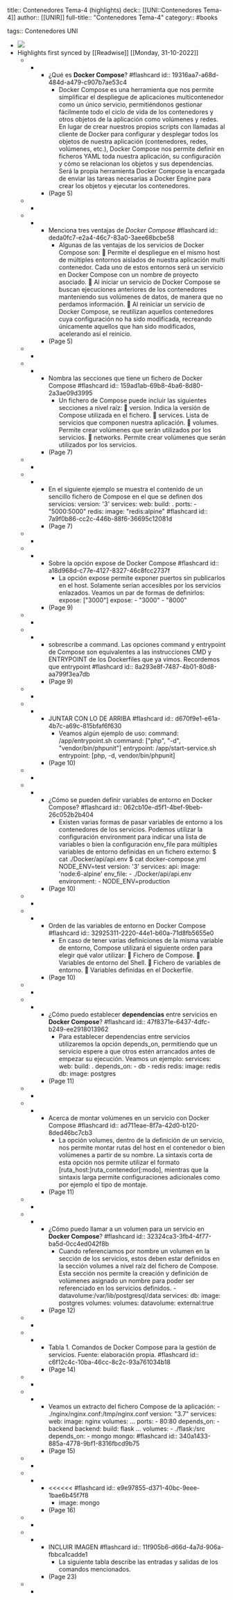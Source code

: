 title:: Contenedores Tema-4 (highlights)
deck:: [[UNI::Contenedores Tema-4]]
author:: [[UNIR]]
full-title:: "Contenedores Tema-4"
category:: #books

tags:: Contenedores UNI

- ![](https://readwise-assets.s3.amazonaws.com/media/uploaded_book_covers/profile_22942/b65ef07b-020f-4fec-8edf-b02e6b2c6ae7.jpg)
- Highlights first synced by [[Readwise]] [[Monday, 31-10-2022]]
	- -
		- ¿Qué es **Docker Compose**? #flashcard
		  id:: 19316aa7-a68d-484d-a479-c907b7ae53c4
			- Docker Compose es una herramienta que nos permite simplificar el despliegue de aplicaciones  multicontenedor  como  un  único  servicio,  permitiéndonos  gestionar fácilmente todo el ciclo de vida de los contenedores y otros objetos de la aplicación como volúmenes y redes. En  lugar  de  crear  nuestros  propios  scripts  con  llamadas  al  cliente  de  Docker  para configurar y desplegar todos los objetos de nuestra aplicación (contenedores, redes, volúmenes,  etc.),  Docker  Compose  nos  permite  definir  en  ficheros  YAML  toda nuestra  aplicación,  su  configuración  y  cómo  se  relacionan  los  objetos  y  sus dependencias. Será la propia herramienta Docker Compose la encargada de enviar las  tareas  necesarias  a  Docker  Engine  para  crear  los  objetos  y  ejecutar  los contenedores.
		- (Page 5)
	- -
	- -
		- Menciona tres ventajas de *Docker Compose* #flashcard
		  id:: deda0fc7-e2a4-46c7-83a0-3aee68bcbe58
			- Algunas de las ventajas de los servicios de Docker Compose son:   Permite el despliegue en el mismo host de múltiples entornos aislados de nuestra aplicación  multi  contenedor.  Cada  uno  de  estos  entornos  será  un  servicio  en Docker Compose con un nombre de proyecto asociado.   Al iniciar un servicio de Docker Compose se buscan ejecuciones anteriores de los contenedores manteniendo sus volúmenes de datos, de manera que no perdamos información.   Al reiniciar un servicio de Docker Compose, se reutilizan aquellos contenedores cuya  configuración  no  ha  sido  modificada,  recreando  únicamente  aquellos  que han sido modificados, acelerando así el reinicio.
		- (Page 5)
	- -
	- -
		- Nombra las secciones que tiene un fichero de Docker Compose #flashcard
		  id:: 159ad1ab-69b8-4ba6-8d80-2a3ae09d3995
			- Un fichero de Compose puede incluir las siguientes secciones a nivel raíz:   version. Indica la versión de Compose utilizada en el fichero.   services. Lista de servicios que componen nuestra aplicación.   volumes. Permite crear volúmenes que serán utilizados por los servicios.   networks. Permite crear volúmenes que serán utilizados por los servicios.
		- (Page 7)
	- -
	- -
		- En el siguiente ejemplo se muestra el contenido de un sencillo fichero de Compose en el que se definen dos servicios: version: '3' services: web: build: . ports: - "5000:5000" redis: image: "redis:alpine" #flashcard
		  id:: 7a9f0b86-cc2c-446b-88f6-36695c12081d
		- (Page 7)
	- -
	- -
		- Sobre la opción expose de Docker Compose #flashcard
		  id:: a18d968d-c77e-4127-8327-46c8fcc2737f
			- La  opción  expose  permite  exponer  puertos  sin  publicarlos  en  el  host.  Solamente serían accesibles por los servicios enlazados. Veamos un par de formas de definirlos: expose: ["3000"] expose: - "3000" - "8000"
		- (Page 9)
	- -
	- -
		- sobrescribe a command. Las opciones command y entrypoint de Compose son equivalentes a las instrucciones CMD  y  ENTRYPOINT  de  los  Dockerfiles  que  ya  vimos.  Recordemos  que  entrypoint #flashcard
		  id:: 8a293e8f-7487-4b01-80d8-aa799f3ea7db
		- (Page 9)
	- -
	- -
		- JUNTAR CON LO DE ARRIBA #flashcard
		  id:: d670f9e1-e61a-4b7c-a69c-815bfaf6f630
			- Veamos algún ejemplo de uso: command: /app/entrypoint.sh command: ["php", "-d", "vendor/bin/phpunit"] entrypoint: /app/start-service.sh entrypoint: [php, -d, vendor/bin/phpunit]
		- (Page 10)
	- -
	- -
		- ¿Cómo se pueden definir variables de entorno en Docker Compose? #flashcard
		  id:: 062cb10e-d5f1-4bef-9beb-26c052b2b404
			- Existen  varias  formas  de  pasar  variables  de  entorno  a  los  contenedores  de  los servicios.  Podemos  utilizar  la  configuración  environment  para  indicar  una  lista  de variables  o  bien  la  configuración  env_file  para  múltiples  variables  de  entorno definidas en un fichero externo: $ cat ./Docker/api/api.env $ cat docker-compose.yml NODE_ENV=test version: '3' services: api: image: 'node:6-alpine' env_file: - ./Docker/api/api.env environment: - NODE_ENV=production
		- (Page 10)
	- -
	- -
		- Orden de las variables de entorno en Docker Compose #flashcard
		  id:: 32925311-2220-44e1-b60a-71d8fb5655e0
			- En  caso  de  tener  varias  definiciones  de  la  misma  variable  de  entorno,  Compose utilizará el siguiente orden para elegir qué valor utilizar:   Fichero de Compose.   Variables de entorno del Shell.   Fichero de variables de entorno.   Variables definidas en el Dockerfile.
		- (Page 10)
	- -
	- -
		- ¿Cómo puedo establecer **dependencias** entre servicios en **Docker Compose**? #flashcard
		  id:: 47f8371e-6437-4dfc-b249-ee2918013962
			- Para  establecer  dependencias  entre  servicios  utilizaremos  la  opción  depends_on, permitiendo que un servicio espere a que otros estén arrancados antes de empezar su ejecución. Veamos un ejemplo: services: web: build: . depends_on: - db - redis redis: image: redis db: image: postgres
		- (Page 11)
	- -
	- -
		- Acerca de montar volúmenes en un servicio con Docker Compose #flashcard
		  id:: ad711eae-8f7a-42d0-b120-8ded46bc7cb3
			- La opción volumes, dentro de la definición de un servicio, nos permite montar rutas del host en el contenedor o bien volúmenes a partir de su nombre. La sintaxis corta de esta opción nos permite utilizar el formato [ruta_host:]ruta_contenedor[:modo], mientras que la sintaxis larga permite configuraciones adicionales como por ejemplo el tipo de montaje.
		- (Page 11)
	- -
	- -
		- ¿Cómo puedo llamar a un volumen para un servicio en **Docker Compose**? #flashcard
		  id:: 32324ca3-3fb4-4f77-ba5d-0cc4ed042f8b
			- Cuando referenciamos por nombre un volumen en la sección de los servicios, estos deben estar definidos en la sección volumes a nivel raíz del fichero de Compose. Esta sección nos permite la creación y definición de volúmenes asignado un nombre para poder ser referenciado en los servicios definidos. - datavolume:/var/lib/postgresql/data services: db: image: postgres volumes: volumes: datavolume: external:true
		- (Page 12)
	- -
	- -
		- Tabla 1. Comandos de Docker Compose para la gestión de servicios. Fuente: elaboración propia. #flashcard
		  id:: c6f12c4c-10ba-46cc-8c2c-93a761034b18
		- (Page 14)
	- -
	- -
		- Veamos un extracto del fichero Compose de la aplicación: - ./nginx/nginx.conf:/tmp/nginx.conf version: "3.7" services: web: image: nginx volumes: ... ports: - 80:80 depends_on: - backend backend: build: flask ... volumes: - ./flask:/src depends_on: -  mongo mongo: #flashcard
		  id:: 340a1433-885a-4778-9bf1-8316fbcd9b75
		- (Page 15)
	- -
	- -
		- <<<<<< #flashcard
		  id:: e9e97855-d371-40bc-9eee-1bae6b45f7f8
			- image: mongo
		- (Page 16)
	- -
	- -
		- INCLUIR IMAGEN #flashcard
		  id:: 11f905b6-d66d-4a7d-906a-fbbca1cadde1
			- La siguiente tabla describe las entradas y salidas de los comandos mencionados.
		- (Page 23)
	- -